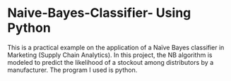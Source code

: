 # Naive-Bayes-Classifier- Using Python
This  is a practical example on the application of a Naïve Bayes classifier in Marketing (Supply Chain Analytics).  In this project, the NB algorithm is modeled to predict the likelihood of a stockout among distributors by a manufacturer.  The program I used is python. 
